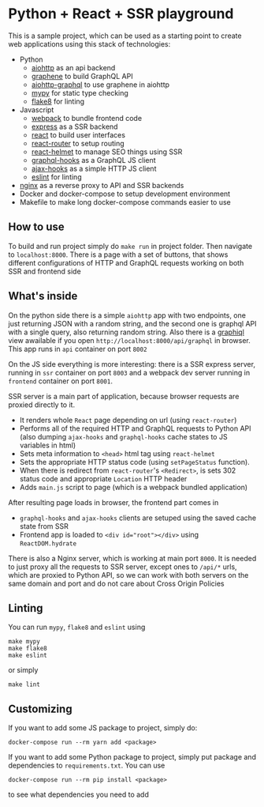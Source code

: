 # Python + React + SSR playground

This is a sample project, which can be used as a starting point to create web applications using this stack of technologies:

- Python
  - [aiohttp](https://github.com/aio-libs/aiohttp) as an api backend
  - [graphene](https://github.com/graphql-python/graphene) to build GraphQL API
  - [aiohttp-graphql](https://github.com/graphql-python/aiohttp-graphql) to use graphene in aiohttp
  - [mypy](https://github.com/python/mypy) for static type checking
  - [flake8](https://github.com/pycqa/flake8/) for linting
- Javascript
  - [webpack](https://github.com/webpack/webpack) to bundle frontend code
  - [express](https://github.com/expressjs/expressjs.com) as a SSR backend
  - [react](https://github.com/facebook/react/) to build user interfaces
  - [react-router](https://github.com/ReactTraining/react-router) to setup routing
  - [react-helmet](https://github.com/nfl/react-helmet) to manage SEO things using SSR
  - [graphql-hooks](https://github.com/nearform/graphql-hooks) as a GraphQL JS client
  - [ajax-hooks]() as a simple HTTP JS client
  - [eslint](https://github.com/eslint/eslint) for linting
- [nginx](https://github.com/nginx/nginx) as a reverse proxy to API and SSR backends
- Docker and docker-compose to setup development environment
- Makefile to make long docker-compose commands easier to use

## How to use

To build and run project simply do `make run` in project folder. Then navigate to `localhost:8000`. There is a page with a set of buttons, that shows different configurations of HTTP and GraphQL requests working on both SSR and frontend side

## What's inside

On the python side there is a simple `aiohttp` app with two endpoints, one just returning JSON with a random string, and the second one is graphql API with a single query, also returning random string. Also there is a [graphiql](https://github.com/graphql/graphiql) view awailable if you open `http://localhost:8000/api/graphql` in browser. This app runs in `api` container on port `8002`

On the JS side everything is more interesting: there is a SSR express server, running in `ssr` container on port `8003` and a webpack dev server running in `frontend` container on port `8001`.

SSR server is a main part of application, because browser requests are proxied directly to it.
- It renders whole `React` page depending on url (using `react-router`)
- Performs all of the required HTTP and GraphQL requests to Python API (also dumping `ajax-hooks` and `graphql-hooks` cache states to JS variables in html)
- Sets meta information to `<head>` html tag using `react-helmet`
- Sets the appropriate HTTP status code (using `setPageStatus` function).
- When there is redirect from `react-router`'s `<Redirect>`, is sets 302 status code and appropriate `Location` HTTP header
- Adds `main.js` script to page (which is a webpack bundled application)

After resulting page loads in browser, the frontend part comes in
- `graphql-hooks` and `ajax-hooks` clients are setuped using the saved cache state from SSR
- Frontend app is loaded to `<div id="root"></div>` using `ReactDOM.hydrate`

There is also a Nginx server, which is working at main port `8000`. It is needed to just proxy all the requests to SSR server, except ones to `/api/*` urls, which are proxied to Python API, so we can work with both servers on the same domain and port and do not care about Cross Origin Policies

## Linting

You can run `mypy`, `flake8` and `eslint` using
```
make mypy
make flake8
make eslint
```
or simply
```
make lint
```

## Customizing

If you want to add some JS package to project, simply do:
```
docker-compose run --rm yarn add <package>
```

If you want to add some Python package to project, simply put package and dependencies to `requirements.txt`. You can use
```
docker-compose run --rm pip install <package>
```

to see what dependencies you need to add
